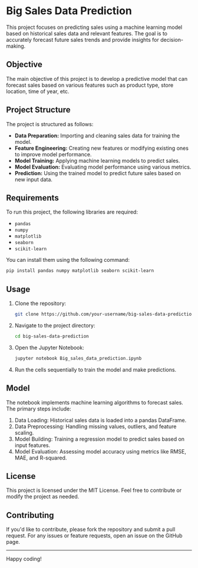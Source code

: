 
# Big Sales Data Prediction

This project focuses on predicting sales using a machine learning model based on historical sales data and relevant features. The goal is to accurately forecast future sales trends and provide insights for decision-making.

## Objective

The main objective of this project is to develop a predictive model that can forecast sales based on various features such as product type, store location, time of year, etc.

## Project Structure

The project is structured as follows:

- **Data Preparation:** Importing and cleaning sales data for training the model.
- **Feature Engineering:** Creating new features or modifying existing ones to improve model performance.
- **Model Training:** Applying machine learning models to predict sales.
- **Model Evaluation:** Evaluating model performance using various metrics.
- **Prediction:** Using the trained model to predict future sales based on new input data.

## Requirements

To run this project, the following libraries are required:

- `pandas`
- `numpy`
- `matplotlib`
- `seaborn`
- `scikit-learn`

You can install them using the following command:

```bash
pip install pandas numpy matplotlib seaborn scikit-learn
```

## Usage

1. Clone the repository:

   ```bash
   git clone https://github.com/your-username/big-sales-data-prediction.git
   ```

2. Navigate to the project directory:

   ```bash
   cd big-sales-data-prediction
   ```

3. Open the Jupyter Notebook:

   ```bash
   jupyter notebook Big_sales_data_prediction.ipynb
   ```

4. Run the cells sequentially to train the model and make predictions.

## Model

The notebook implements machine learning algorithms to forecast sales. The primary steps include:

1. Data Loading: Historical sales data is loaded into a pandas DataFrame.
2. Data Preprocessing: Handling missing values, outliers, and feature scaling.
3. Model Building: Training a regression model to predict sales based on input features.
4. Model Evaluation: Assessing model accuracy using metrics like RMSE, MAE, and R-squared.

## License

This project is licensed under the MIT License. Feel free to contribute or modify the project as needed.

## Contributing

If you'd like to contribute, please fork the repository and submit a pull request. For any issues or feature requests, open an issue on the GitHub page.

---

Happy coding!
